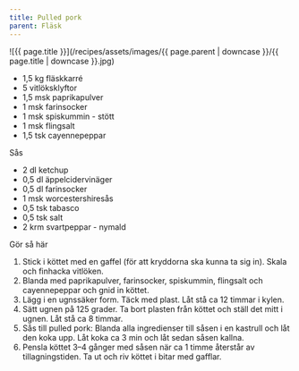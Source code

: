 ```yaml
---
title: Pulled pork
parent: Fläsk
---
```

![{{ page.title }}](/recipes/assets/images/{{ page.parent | downcase }}/{{ page.title | downcase }}.jpg)

- 1,5 kg fläskkarré
- 5 vitlöksklyftor
- 1,5 msk paprikapulver
- 1 msk farinsocker
- 1 msk spiskummin - stött
- 1 msk flingsalt
- 1,5 tsk cayennepeppar

Sås

- 2 dl ketchup
- 0,5 dl äppelcidervinäger
- 0,5 dl farinsocker
- 1 msk worcestershiresås
- 0,5 tsk tabasco
- 0,5 tsk salt
- 2 krm svartpeppar - nymald

Gör så här

1. Stick i köttet med en gaffel (för att kryddorna ska kunna ta sig in). Skala och finhacka vitlöken.
2. Blanda med paprikapulver, farinsocker, spiskummin, flingsalt och cayennepeppar och gnid in köttet.
3. Lägg i en ugnssäker form. Täck med plast. Låt stå ca 12 timmar i kylen.
4. Sätt ugnen på 125 grader. Ta bort plasten från köttet och ställ det mitt i ugnen. Låt stå ca 8 timmar.
5. Sås till pulled pork: Blanda alla ingredienser till såsen i en kastrull och låt den koka upp. Låt koka ca 3 min och låt sedan såsen kallna.
6. Pensla köttet 3–4 gånger med såsen när ca 1 timme återstår av tillagningstiden. Ta ut och riv köttet i bitar med gafflar.
